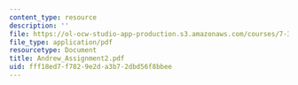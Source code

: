 ```yaml
---
content_type: resource
description: ''
file: https://ol-ocw-studio-app-production.s3.amazonaws.com/courses/7-340-nano-life-an-introduction-to-virus-structure-and-assembly-fall-2005/fff18ed7f7829e2da3b72dbd56f8bbee_Andrew_Assignment2.pdf
file_type: application/pdf
resourcetype: Document
title: Andrew_Assignment2.pdf
uid: fff18ed7-f782-9e2d-a3b7-2dbd56f8bbee
---
```

